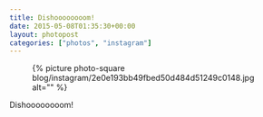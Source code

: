 ```yaml
---
title: Dishoooooooom!
date: 2015-05-08T01:35:30+00:00
layout: photopost
categories: ["photos", "instagram"]
---
```


<figure class="photo photo--square">
  {% picture photo-square blog/instagram/2e0e193bb49fbed50d484d51249c0148.jpg alt="" %}
</figure>

Dishoooooooom!
